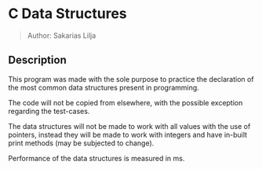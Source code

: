 # C Data Structures
> Author: Sakarias Lilja

## Description
This program was made with the sole purpose to practice the declaration of the most common data structures present in programming. 

The code will not be copied from elsewhere, with the possible exception regarding the test-cases.

The data structures will not be made to work with all values with the use of pointers, instead they will be made to work with integers and have in-built print methods (may be subjected to change).

Performance of the data structures is measured in ms.
